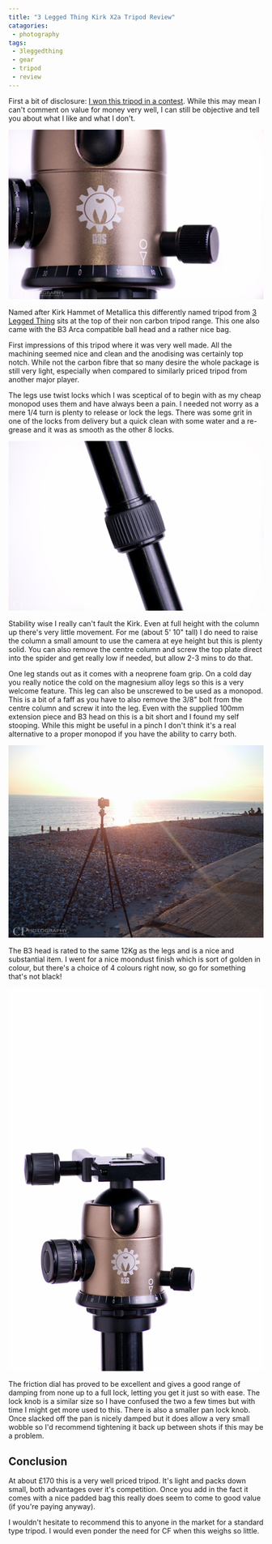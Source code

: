 ```yaml
---
title: "3 Legged Thing Kirk X2a Tripod Review"
catagories:
 - photography
tags:
 - 3leggedthing
 - gear
 - tripod
 - review
---
```

First a bit of disclosure: [I won this tripod in a contest][contest]. While this may mean I can't comment on value for money very well, I can still be objective and tell you about what I like and what I don't.

<img class="padded center"
		alt="3 Legged Thing B3 head"
		src="/images/2011-10-10-3-legged-thing-kirk-x2a-tripod-review/DSC_0043.jpg" />

<!-- more -->

Named after Kirk Hammet of Metallica this differently named tripod from [3 Legged Thing][3lt] sits at the top of their non carbon tripod range. This one also came with the B3 Arca compatible ball head and a rather nice bag.

First impressions of this tripod where it was very well made. All the machining seemed nice and clean and the anodising was certainly top notch. While not the carbon fibre that so many desire the whole package is still very light, especially when compared to similarly priced tripod from another major player.

The legs use twist locks which I was sceptical of to begin with as my cheap monopod uses them and have always been a pain. I needed not worry as a mere 1/4 turn is plenty to release or lock the legs. There was some grit in one of the locks from delivery but a quick clean with some water and a re-grease and it was as smooth as the other 8 locks.

<img class="padded center"
		alt="Leg Lock"
		src="/images/2011-10-10-3-legged-thing-kirk-x2a-tripod-review/DSC_0032.jpg" />

Stability wise I really can't fault the Kirk. Even at full height with the column up there's very little movement. For me (about 5' 10" tall) I do need to raise the column a small amount to use the camera at eye height but this is plenty solid. You can also remove the centre column and screw the top plate direct into the spider and get really low if needed, but allow 2-3 mins to do that.

One leg stands out as it comes with a neoprene foam grip. On a cold day you really notice the cold on the magnesium alloy legs so this is a very welcome feature. This leg can also be unscrewed to be used as a monopod. This is a bit of a faff as you have to also remove the 3/8" bolt from the centre column and screw it into the leg. Even with the supplied 100mm extension piece and B3 head on this is a bit short and I found my self stooping. While this might be useful in a pinch I don't think it's a real alternative to a proper monopod if you have the ability to carry both.

<img class="padded center"
		alt="The Kirk in action"
		src="/images/2011-10-10-3-legged-thing-kirk-x2a-tripod-review/IMG_20111002_181201.jpg" />

The B3 head is rated to the same 12Kg as the legs and is a nice and substantial item. I went for a nice moondust finish which is sort of golden in colour, but there's a choice of 4 colours right now, so go for something that's not black!

<img class="padded center border"
		alt="3 Legged Thing B3"
		src="/images/2011-10-10-3-legged-thing-kirk-x2a-tripod-review/DSC_0039.jpg" />

The friction dial has proved to be excellent and gives a good range of damping from none up to a full lock, letting you get it just so with ease. The lock knob is a similar size so I have confused the two a few times but with time I might get more used to this. There is also a smaller pan lock knob. Once slacked off the pan is nicely damped but it does allow a very small wobble so I'd recommend tightening it back up between shots if this may be a problem.

## Conclusion
At about £170 this is a very well priced tripod. It's light and packs down small, both advantages over it's competition. Once you add in the fact it comes with a nice padded bag this really does seem to come to good value (if you're paying anyway).

I wouldn't hesitate to recommend this to anyone in the market for a standard type tripod. I would even ponder the need for CF when this weighs so little.

[contest]: /2011/09/15/it-came-from-stagsden/
[3lt]: https://www.3leggedthing.com/
